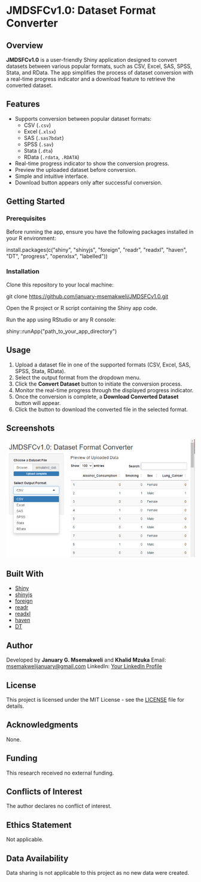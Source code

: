 # JMDSFCv1.0: Dataset Format Converter

## Overview

**JMDSFCv1.0** is a user-friendly Shiny application designed to convert datasets between various popular formats, such as CSV, Excel, SAS, SPSS, Stata, and RData. The app simplifies the process of dataset conversion with a real-time progress indicator and a download feature to retrieve the converted dataset.

## Features

- Supports conversion between popular dataset formats: 
  - CSV (`.csv`)
  - Excel (`.xlsx`)
  - SAS (`.sas7bdat`)
  - SPSS (`.sav`)
  - Stata (`.dta`)
  - RData (`.rdata`, `.RDATA`)
- Real-time progress indicator to show the conversion progress.
- Preview the uploaded dataset before conversion.
- Simple and intuitive interface.
- Download button appears only after successful conversion.

## Getting Started

### Prerequisites

Before running the app, ensure you have the following packages installed in your R environment:

install.packages(c("shiny", "shinyjs", "foreign", "readr", "readxl", "haven", "DT", "progress", "openxlsx", "labelled"))

### Installation

Clone this repository to your local machine:

git clone https://github.com/january-msemakweli/JMDSFCv1.0.git

Open the R project or R script containing the Shiny app code.

Run the app using RStudio or any R console:

shiny::runApp("path_to_your_app_directory")

## Usage

1. Upload a dataset file in one of the supported formats (CSV, Excel, SAS, SPSS, Stata, RData).
2. Select the output format from the dropdown menu.
3. Click the **Convert Dataset** button to initiate the conversion process.
4. Monitor the real-time progress through the displayed progress indicator.
5. Once the conversion is complete, a **Download Converted Dataset** button will appear.
6. Click the button to download the converted file in the selected format.

## Screenshots

![App Interface](https://github.com/january-msemakweli/JMDSFCv1.0/blob/main/Figures/JMDSFCv1.0%20UI%20screen.png)

## Built With

- [Shiny](https://shiny.rstudio.com/)
- [shinyjs](https://deanattali.com/shinyjs/)
- [foreign](https://cran.r-project.org/web/packages/foreign/index.html)
- [readr](https://readr.tidyverse.org/)
- [readxl](https://readxl.tidyverse.org/)
- [haven](https://haven.tidyverse.org/)
- [DT](https://rstudio.github.io/DT/)

## Author

Developed by **January G. Msemakweli**  and **Khalid Mzuka**
Email: msemakwelijanuary@gmail.com 
LinkedIn: [Your LinkedIn Profile](https://linkedin.com/in/january-msemakweli)

## License

This project is licensed under the MIT License - see the [LICENSE](LICENSE) file for details.

## Acknowledgments

None.

## Funding

This research received no external funding.

## Conflicts of Interest

The author declares no conflict of interest.

## Ethics Statement

Not applicable.

## Data Availability

Data sharing is not applicable to this project as no new data were created.
